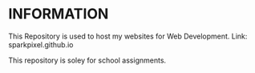 # INFORMATION
This Repository is used to host my websites for Web Development.
Link: sparkpixel.github.io

This repository is soley for school assignments.
